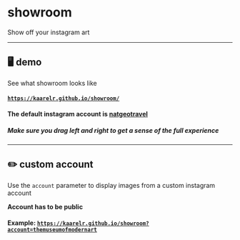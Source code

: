 # showroom
Show off your instagram art

<hr>

## 🖥️ demo

See what showroom looks like <br>

#### [`https://kaarelr.github.io/showroom/`](https://kaarelr.github.io/showroom/)

**The default instagram account is [natgeotravel](https://www.instagram.com/natgeotravel/)**
##### Make sure you drag left and right to get a sense of the full experience

<hr>

## ✏️ custom account

Use the `account` parameter to display images from a custom instagram account
<br>

**Account has to be public**

#### Example: [`https://kaarelr.github.io/showroom?account=themuseumofmodernart`](https://kaarelr.github.io/showroom?account=themuseumofmodernart)
